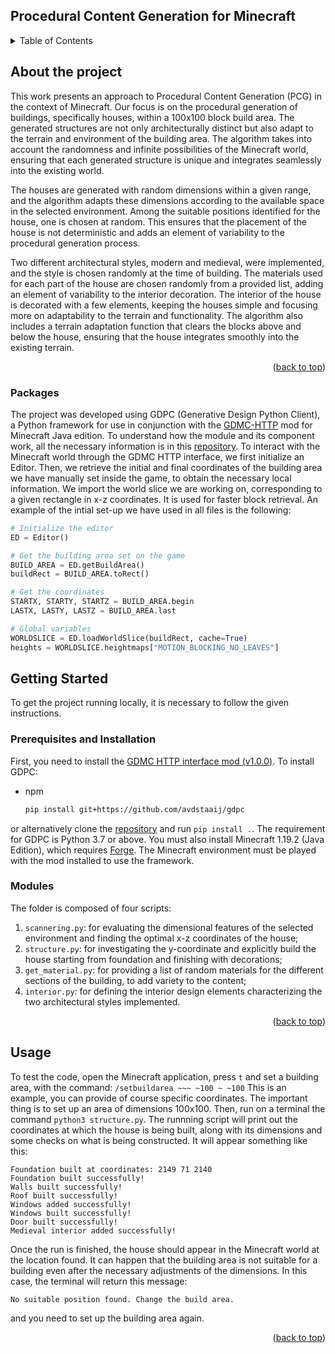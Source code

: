 ## Procedural Content Generation for Minecraft

<!-- TABLE OF CONTENTS -->
<details>
  <summary>Table of Contents</summary>
  <ol>
    <li>
      <a href="#about-the-project">About The Project</a>
      <ul>
        <li><a href="#packages">Packages</a></li>
      </ul>
    </li>
    <li>
      <a href="#getting-started">Getting Started</a>
      <ul>
        <li><a href="#prerequisites-and-installation">Prerequisites and Installation</a></li>
        <li><a href="#modules">Modules</a></li>
      </ul>
    </li>
    <li><a href="#usage">Usage</a></li>
  </ol>
</details>



<!-- ABOUT THE PROJECT -->
## About the project
This work presents an approach to Procedural Content Generation (PCG) in the context of Minecraft. Our focus is on the procedural generation of buildings, specifically houses, within a 100x100 block
build area. The generated structures are not only architecturally distinct but also adapt to the terrain and environment of the building area. The algorithm takes into account the randomness and infinite possibilities of the Minecraft world, ensuring that each generated structure is unique and integrates seamlessly into the existing world.

The houses are generated with random dimensions within a given range, and the algorithm adapts these dimensions according to the available space in the selected environment. 
Among the suitable positions identified for the house, one is chosen at random. 
This ensures that the placement of the house is not deterministic and adds an element of variability to the procedural generation process.

Two different architectural styles, modern and medieval, were implemented, and the style is chosen randomly at the time of building. 
The materials used for each part of the house are chosen randomly from a provided list, adding an element of variability to the interior decoration.
The interior of the house is decorated with a few elements, keeping the houses simple and focusing more on adaptability to the terrain and functionality. 
The algorithm also includes a terrain adaptation function that clears the blocks above and below the house, ensuring that the house integrates smoothly into the existing terrain.


<p align="right">(<a href="#readme-top">back to top</a>)</p>



### Packages
The project was developed using GDPC (Generative Design Python Client), a Python framework for use in conjunction with the [GDMC-HTTP](https://github.com/Niels-NTG/gdmc_http_interface) mod for Minecraft Java edition. To understand how the module and its component work, all the necessary information is in this [repository](https://github.com/avdstaaij/gdpc).
To interact with the Minecraft world through the GDMC HTTP interface, we first initialize an Editor. Then, we retrieve the initial and final coordinates of the building area we have manually
set inside the game, to obtain the necessary local information. We import the world slice we are working on, corresponding to a given rectangle in x-z coordinates. It is used for faster block retrieval.
An example of the intial set-up we have used in all files is the following: 
```python
# Initialize the editor
ED = Editor()

# Get the building area set on the game
BUILD_AREA = ED.getBuildArea()
buildRect = BUILD_AREA.toRect()

# Get the coordinates
STARTX, STARTY, STARTZ = BUILD_AREA.begin
LASTX, LASTY, LASTZ = BUILD_AREA.last

# Global variables
WORLDSLICE = ED.loadWorldSlice(buildRect, cache=True)
heights = WORLDSLICE.heightmaps["MOTION_BLOCKING_NO_LEAVES"]
```


<!-- GETTING STARTED -->
## Getting Started

To get the project running locally, it is necessary to follow the given instructions.

### Prerequisites and Installation
First, you need to install the [GDMC HTTP interface mod (v1.0.0)](https://github.com/Niels-NTG/gdmc_http_interface/releases/tag/v1.0.0). 
To install GDPC:
* npm
  ```sh
  pip install git+https://github.com/avdstaaij/gdpc 
  ```
or alternatively clone the [repository](https://github.com/avdstaaij/gdpc) and run `pip install .`.
The requirement for GDPC is Python 3.7 or above.
You must also install Minecraft 1.19.2 (Java Edition), which requires [Forge](https://files.minecraftforge.net/net/minecraftforge/forge/index_1.19.2.html). The Minecraft environment must be played with the mod installed to use the framework.

### Modules

The folder is composed of four scripts:

1. `scannering.py`: for evaluating the dimensional features of the selected environment and finding the optimal x-z coordinates of the house;
2. `structure.py`: for investigating the y-coordinate and explicitly build the house starting from foundation and finishing with decorations;
3. `get_material.py`: for providing a list of random materials for the different sections of the building, to add variety to the content;
4. `interior.py`: for defining the interior design elements characterizing the two architectural styles implemented.

<p align="right">(<a href="#readme-top">back to top</a>)</p>



<!-- USAGE EXAMPLES -->
## Usage
To test the code, open the Minecraft application, press `t` and set a building area, with the command:
`/setbuildarea ~~~ ~100 ~ ~100` 
This is an example, you can provide of course specific coordinates. The important thing is to set up an area of dimensions 100x100.
Then, run on a terminal the command `python3 structure.py`. The runnning script will print out the coordinates at which the house is being built, along with its dimensions and some checks on what is being constructed. It will appear something like this:
```
Foundation built at coordinates: 2149 71 2140
Foundation built successfully!
Walls built successfully!
Roof built successfully!
Windows added successfully!
Windows built successfully!
Door built successfully!
Medieval interior added successfully!
```
Once the run is finished, the house should appear in the Minecraft world at the location found. It can happen that the building area is not suitable for a building even after the necessary adjustments of the dimensions. In this case, the terminal will return this message: 
```
No suitable position found. Change the build area.
```
and you need to set up the building area again.

<p align="right">(<a href="#readme-top">back to top</a>)</p>


